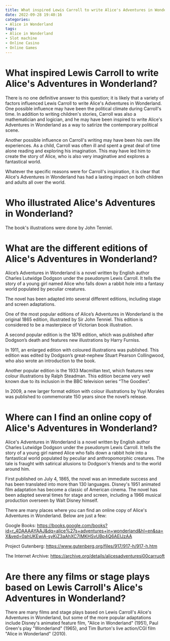 ```yaml
---
title: What inspired Lewis Carroll to write Alice's Adventures in Wonderland
date: 2022-09-28 19:40:16
categories:
- Alice in Wonderland
tags:
- Alice in Wonderland
- Slot machine
- Online Casino
- Online Games
---
```



#  What inspired Lewis Carroll to write Alice's Adventures in Wonderland?

There is no one definitive answer to this question; it is likely that a variety of factors influenced Lewis Carroll to write Alice's Adventures in Wonderland. One possible influence may have been the political climate during Carroll's time. In addition to writing children's stories, Carroll was also a mathematician and logician, and he may have been inspired to write Alice's Adventures in Wonderland as a way to satirize the contemporary political scene.

Another possible influence on Carroll's writing may have been his own life experiences. As a child, Carroll was often ill and spent a great deal of time alone reading and exploring his imagination. This may have led him to create the story of Alice, who is also very imaginative and explores a fantastical world.

Whatever the specific reasons were for Carroll's inspiration, it is clear that Alice's Adventures in Wonderland has had a lasting impact on both children and adults all over the world.

#  Who illustrated Alice's Adventures in Wonderland?

The book's illustrations were done by John Tenniel.

#  What are the different editions of Alice's Adventures in Wonderland?

Alice’s Adventures in Wonderland is a novel written by English author Charles Lutwidge Dodgson under the pseudonym Lewis Carroll. It tells the story of a young girl named Alice who falls down a rabbit hole into a fantasy world populated by peculiar creatures.

The novel has been adapted into several different editions, including stage and screen adaptations.

One of the most popular editions of Alice’s Adventures in Wonderland is the original 1865 edition, illustrated by Sir John Tenniel. This edition is considered to be a masterpiece of Victorian book illustration.

A second popular edition is the 1876 edition, which was published after Dodgson’s death and features new illustrations by Harry Furniss.

In 1911, an enlarged edition with coloured illustrations was published. This edition was edited by Dodgson’s great-nephew Stuart Pearson Collingwood, who also wrote an introduction to the book.

Another popular edition is the 1933 Macmillan text, which features new colour illustrations by Ralph Steadman. This edition became very well known due to its inclusion in the BBC television series “The Goodies”.

In 2009, a new larger format edition with colour illustrations by Yuyi Morales was published to commemorate 150 years since the novel’s release.

#  Where can I find an online copy of Alice's Adventures in Wonderland?

Alice's Adventures in Wonderland is a novel written by English author Charles Lutwidge Dodgson under the pseudonym Lewis Carroll. It tells the story of a young girl named Alice who falls down a rabbit hole into a fantastical world populated by peculiar and anthropomorphic creatures. The tale is fraught with satirical allusions to Dodgson's friends and to the world around him.

 First published on July 4, 1865, the novel was an immediate success and has been translated into more than 130 languages. Disney's 1951 animated film adaptation has become a classic of American cinema. The novel has been adapted several times for stage and screen, including a 1966 musical production overseen by Walt Disney himself.

 There are many places where you can find an online copy of Alice's Adventures in Wonderland. Below are just a few:

Google Books: https://books.google.com/books?id=r_4DAAAAYAAJ&dq=alice%27s+adventures+in+wonderland&hl=en&sa=X&ved=0ahUKEwiA-syKjZ3aAhXC7IMKHSvUBp4Q6AEIJzAA

Project Gutenberg: https://www.gutenberg.org/files/917/917-h/917-h.htm

The Internet Archive: https://archive.org/details/alicesadventuresi00carruoft

#  Are there any films or stage plays based on Lewis Carroll's Alice's Adventures in Wonderland?

There are many films and stage plays based on Lewis Carroll's Alice's Adventures in Wonderland, but some of the more popular adaptations include Disney's animated feature film, "Alice in Wonderland" (1951), Paul Green's play "Wonderland" (1965), and Tim Burton's live action/CGI film "Alice in Wonderland" (2010).